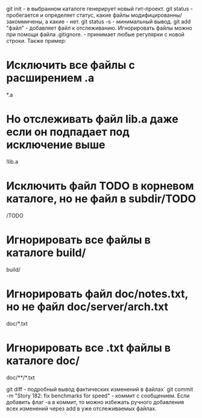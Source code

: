 git init - в выбранном каталоге генерирует новый гит-проект.
git status - пробегается и определяет статус, какие файлы модифицированны/закоммичены, а какие - нет. git status -s - минимальный вывод.
git add "файл" - добавляет файл к отслеживанию. 
Игнорировать файлы можно при помощи файла .gitignore. - принимает любые регулярки с новой строки.
Также пример:
# Исключить все файлы с расширением .a
*.a

# Но отслеживать файл lib.a даже если он подпадает под исключение выше
!lib.a

# Исключить файл TODO в корневом каталоге, но не файл в subdir/TODO
/TODO

# Игнорировать все файлы в каталоге build/
build/

# Игнорировать файл doc/notes.txt, но не файл doc/server/arch.txt
doc/*.txt

# Игнорировать все .txt файлы в каталоге doc/
doc/**/*.txt

git diff - подробный вывод фактических изменений в файлах`
git commit -m "Story 182: fix benchmarks for speed" - коммит с сообщением. Если добавить флаг -a в коммит, то можно избежать ручного
добавления всех изменений через add в уже отслеживаемых файлах.